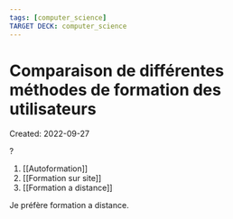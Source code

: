 ```yaml
---
tags: [computer_science] 
TARGET DECK: computer_science
---
```

# Comparaison de différentes méthodes de formation des utilisateurs
Created: 2022-09-27

?
1. [[Autoformation]]
2. [[Formation sur site]]
3. [[Formation a distance]]

Je préfère formation a distance.
